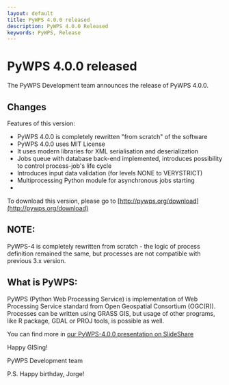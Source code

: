 ```yaml
---
layout: default
title: PyWPS 4.0.0 released
description: PyWPS 4.0.0 Released
keywords: PyWPS, Release
---
```


# PyWPS 4.0.0 released

The PyWPS Development team announces the release of PyWPS 4.0.0.

## Changes

Features of this version:
 - PyWPS 4.0.0 is completely rewritten "from scratch" of the software
 - PyWPS 4.0.0 uses MIT License
 - It uses modern libraries for XML serialisation and deserialization
 - Jobs queue with database back-end implemented, introduces possibility to
   control process-job's life cycle
 - Introduces input data validation (for levels NONE to VERYSTRICT)
 - Multiprocessing Python module for asynchronous jobs starting
 - 

To download this version, please go to [http://pywps.org/download](http://pywps.org/download)

## NOTE:

PyWPS-4 is completely rewritten from scratch - the logic of process definition
remained the same, but processes are not compatible with previous 3.x version.

What is PyWPS:
--------------

PyWPS (Python Web Processing Service) is implementation of Web
Processing Service standard from Open Geospatial Consortium (OGC(R)). 
Processes can be written using GRASS GIS, but usage of other programs, like
R package, GDAL or PROJ tools, is possible as well.

You can find more in [our PyWPS-4.0.0 presentation on SlideShare](http://www.slideshare.net/jachym/pywps400)

Happy GISing!

PyWPS Development team

P.S. Happy birthday, Jorge!
